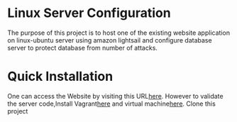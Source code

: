 # Linux Server Configuration
 The purpose of this project is to host one of the existing website application on linux-ubuntu server using amazon lightsail and configure database server to protect database from number of attacks.

 # Quick Installation
 One can access the Website by visiting this URL[here](http://52.62.67.187/catalog).
 However to validate the server code,Install Vagrant[here](https://www.vagrantup.com/downloads.html) and virtual machine[here](https://www.oracle.com/technetwork/server-storage/virtualbox/downloads/index.html).
 Clone this project